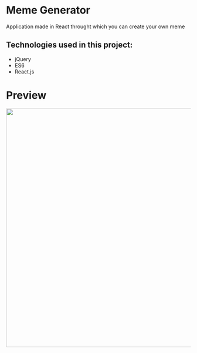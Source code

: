 # Meme Generator
Application made in React throught which you can create your own meme

## Technologies used in this project:
* jQuery
* ES6
* React.js


# Preview
<a href="https://media.giphy.com/media/mFGkF0ZonwRiSBwXfF/giphy.gif"><img src="https://media.giphy.com/media/mFGkF0ZonwRiSBwXfF/giphy.gif" width="650"></a>

